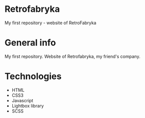 # Retrofabryka
My first repository - website of RetroFabryka
# General info
My first repository. Website of Retrofabryka, my friend's company.
# Technologies
+ HTML
+ CSS3
+ Javascript
+ Lightbox library
+ SCSS
